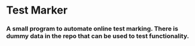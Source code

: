 # Test Marker

### A small program to automate online test marking. There is dummy data in the repo that can be used to test functionality.
